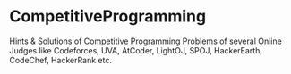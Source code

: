 # CompetitiveProgramming
Hints &amp; Solutions of Competitive Programming Problems of several Online Judges like Codeforces, UVA, AtCoder, LightOJ, SPOJ, HackerEarth, CodeChef, HackerRank etc.
